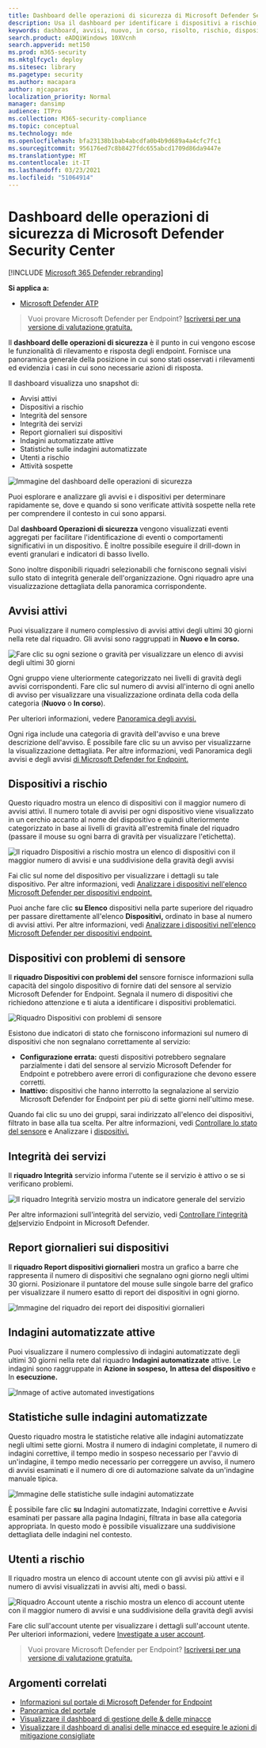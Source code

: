```yaml
---
title: Dashboard delle operazioni di sicurezza di Microsoft Defender Security Center
description: Usa il dashboard per identificare i dispositivi a rischio, tenere traccia dello stato del servizio e visualizzare statistiche e informazioni su dispositivi e avvisi.
keywords: dashboard, avvisi, nuovo, in corso, risolto, rischio, dispositivi a rischio, infezioni, report, statistiche, grafici, grafici, integrità, rilevamenti malware attivi, categoria di minacce, categorie, furto di password, ransomware, exploit, minaccia, bassa gravità, malware attivo
search.product: eADQiWindows 10XVcnh
search.appverid: met150
ms.prod: m365-security
ms.mktglfcycl: deploy
ms.sitesec: library
ms.pagetype: security
ms.author: macapara
author: mjcaparas
localization_priority: Normal
manager: dansimp
audience: ITPro
ms.collection: M365-security-compliance
ms.topic: conceptual
ms.technology: mde
ms.openlocfilehash: bfa23138b1bab4abcdfa0b4b9d689a4a4cfc7fc1
ms.sourcegitcommit: 956176ed7c8b8427fdc655abcd1709d86da9447e
ms.translationtype: MT
ms.contentlocale: it-IT
ms.lasthandoff: 03/23/2021
ms.locfileid: "51064914"
---
```

# <a name="microsoft-defender-security-center-security-operations-dashboard"></a>Dashboard delle operazioni di sicurezza di Microsoft Defender Security Center

[!INCLUDE [Microsoft 365 Defender rebranding](../../includes/microsoft-defender.md)]


**Si applica a:**
- [Microsoft Defender ATP](https://go.microsoft.com/fwlink/?linkid=2154037)

>Vuoi provare Microsoft Defender per Endpoint? [Iscriversi per una versione di valutazione gratuita.](https://www.microsoft.com/microsoft-365/windows/microsoft-defender-atp?ocid=docs-wdatp-secopsdashboard-abovefoldlink) 

Il **dashboard delle operazioni di sicurezza** è il punto in cui vengono escose le funzionalità di rilevamento e risposta degli endpoint. Fornisce una panoramica generale della posizione in cui sono stati osservati i rilevamenti ed evidenzia i casi in cui sono necessarie azioni di risposta. 

Il dashboard visualizza uno snapshot di:

- Avvisi attivi
- Dispositivi a rischio
- Integrità del sensore
- Integrità dei servizi
- Report giornalieri sui dispositivi
- Indagini automatizzate attive
- Statistiche sulle indagini automatizzate
- Utenti a rischio
- Attività sospette


![Immagine del dashboard delle operazioni di sicurezza](images/atp-sec-ops-dashboard.png)

Puoi esplorare e analizzare gli avvisi e i dispositivi per determinare rapidamente se, dove e quando si sono verificate attività sospette nella rete per comprendere il contesto in cui sono apparsi.

Dal **dashboard Operazioni di sicurezza** vengono visualizzati eventi aggregati per facilitare l'identificazione di eventi o comportamenti significativi in un dispositivo. È inoltre possibile eseguire il drill-down in eventi granulari e indicatori di basso livello.

Sono inoltre disponibili riquadri selezionabili che forniscono segnali visivi sullo stato di integrità generale dell'organizzazione. Ogni riquadro apre una visualizzazione dettagliata della panoramica corrispondente.

## <a name="active-alerts"></a>Avvisi attivi
Puoi visualizzare il numero complessivo di avvisi attivi degli ultimi 30 giorni nella rete dal riquadro. Gli avvisi sono raggruppati in **Nuovo** **e In corso.**

![Fare clic su ogni sezione o gravità per visualizzare un elenco di avvisi degli ultimi 30 giorni](images/active-alerts-tile.png)

Ogni gruppo viene ulteriormente categorizzato nei livelli di gravità degli avvisi corrispondenti. Fare clic sul numero di avvisi all'interno di ogni anello di avviso per visualizzare una visualizzazione ordinata della coda della categoria (**Nuovo** o **In corso**).

Per ulteriori informazioni, vedere [Panoramica degli avvisi.](alerts-queue.md)

Ogni riga include una categoria di gravità dell'avviso e una breve descrizione dell'avviso. È possibile fare clic su un avviso per visualizzarne la visualizzazione dettagliata. Per altre informazioni, vedi Panoramica degli [](alerts-queue.md)avvisi e degli avvisi [di Microsoft Defender for Endpoint.](investigate-alerts.md)


## <a name="devices-at-risk"></a>Dispositivi a rischio
Questo riquadro mostra un elenco di dispositivi con il maggior numero di avvisi attivi. Il numero totale di avvisi per ogni dispositivo viene visualizzato in un cerchio accanto al nome del dispositivo e quindi ulteriormente categorizzato in base ai livelli di gravità all'estremità finale del riquadro (passare il mouse su ogni barra di gravità per visualizzare l'etichetta).

![Il riquadro Dispositivi a rischio mostra un elenco di dispositivi con il maggior numero di avvisi e una suddivisione della gravità degli avvisi](images/devices-at-risk-tile.png)

Fai clic sul nome del dispositivo per visualizzare i dettagli su tale dispositivo. Per altre informazioni, vedi [Analizzare i dispositivi nell'elenco Microsoft Defender per dispositivi endpoint.](investigate-machines.md)

Puoi anche fare clic **su Elenco** dispositivi nella parte superiore del riquadro per passare direttamente all'elenco **Dispositivi,** ordinato in base al numero di avvisi attivi. Per altre informazioni, vedi [Analizzare i dispositivi nell'elenco Microsoft Defender per dispositivi endpoint.](investigate-machines.md)

## <a name="devices-with-sensor-issues"></a>Dispositivi con problemi di sensore
Il **riquadro Dispositivi con problemi del** sensore fornisce informazioni sulla capacità del singolo dispositivo di fornire dati del sensore al servizio Microsoft Defender for Endpoint. Segnala il numero di dispositivi che richiedono attenzione e ti aiuta a identificare i dispositivi problematici.

![Riquadro Dispositivi con problemi di sensore](images/atp-tile-sensor-health.png)

Esistono due indicatori di stato che forniscono informazioni sul numero di dispositivi che non segnalano correttamente al servizio:
- **Configurazione errata:** questi dispositivi potrebbero segnalare parzialmente i dati del sensore al servizio Microsoft Defender for Endpoint e potrebbero avere errori di configurazione che devono essere corretti.
- **Inattivo:** dispositivi che hanno interrotto la segnalazione al servizio Microsoft Defender for Endpoint per più di sette giorni nell'ultimo mese.

Quando fai clic su uno dei gruppi, sarai indirizzato all'elenco dei dispositivi, filtrato in base alla tua scelta. Per altre informazioni, vedi [Controllare lo stato del sensore](check-sensor-status.md) e Analizzare i [dispositivi.](investigate-machines.md)

## <a name="service-health"></a>Integrità dei servizi
Il **riquadro Integrità** servizio informa l'utente se il servizio è attivo o se si verificano problemi.

![Il riquadro Integrità servizio mostra un indicatore generale del servizio](images/status-tile.png)

Per altre informazioni sull'integrità del servizio, vedi [Controllare l'integrità del](service-status.md)servizio Endpoint in Microsoft Defender.


## <a name="daily-devices-reporting"></a>Report giornalieri sui dispositivi
Il **riquadro Report dispositivi giornalieri** mostra un grafico a barre che rappresenta il numero di dispositivi che segnalano ogni giorno negli ultimi 30 giorni. Posizionare il puntatore del mouse sulle singole barre del grafico per visualizzare il numero esatto di report dei dispositivi in ogni giorno.

![Immagine del riquadro dei report dei dispositivi giornalieri](images/atp-daily-devices-reporting.png)


## <a name="active-automated-investigations"></a>Indagini automatizzate attive
Puoi visualizzare il numero complessivo di indagini automatizzate degli ultimi 30 giorni nella rete dal riquadro **Indagini automatizzate** attive. Le indagini sono raggruppate in **Azione in sospeso,** **In attesa del dispositivo** e In **esecuzione.**

![Inmage of active automated investigations](images/atp-active-investigations-tile.png)


## <a name="automated-investigations-statistics"></a>Statistiche sulle indagini automatizzate
Questo riquadro mostra le statistiche relative alle indagini automatizzate negli ultimi sette giorni. Mostra il numero di indagini completate, il numero di indagini correttive, il tempo medio in sospeso necessario per l'avvio di un'indagine, il tempo medio necessario per correggere un avviso, il numero di avvisi esaminati e il numero di ore di automazione salvate da un'indagine manuale tipica. 

![Immagine delle statistiche sulle indagini automatizzate](images/atp-automated-investigations-statistics.png)

È possibile fare clic **su** Indagini automatizzate,  Indagini correttive e  Avvisi esaminati per passare alla pagina Indagini, filtrata in base alla categoria appropriata.  In questo modo è possibile visualizzare una suddivisione dettagliata delle indagini nel contesto.

## <a name="users-at-risk"></a>Utenti a rischio
Il riquadro mostra un elenco di account utente con gli avvisi più attivi e il numero di avvisi visualizzati in avvisi alti, medi o bassi. 

![Riquadro Account utente a rischio mostra un elenco di account utente con il maggior numero di avvisi e una suddivisione della gravità degli avvisi](images/atp-users-at-risk.png)

Fare clic sull'account utente per visualizzare i dettagli sull'account utente. Per ulteriori informazioni, vedere [Investigate a user account](investigate-user.md).

>Vuoi provare Microsoft Defender per Endpoint? [Iscriversi per una versione di valutazione gratuita.](https://www.microsoft.com/microsoft-365/windows/microsoft-defender-atp?ocid=docs-wdatp-secopsdashboard-belowfoldlink)

## <a name="related-topics"></a>Argomenti correlati
- [Informazioni sul portale di Microsoft Defender for Endpoint](use.md)
- [Panoramica del portale](portal-overview.md)
- [Visualizzare il dashboard di gestione delle & delle minacce](tvm-dashboard-insights.md)
- [Visualizzare il dashboard di analisi delle minacce ed eseguire le azioni di mitigazione consigliate](threat-analytics.md)
